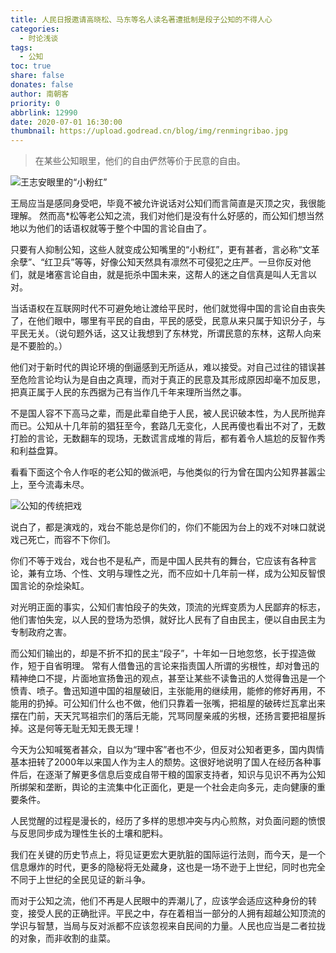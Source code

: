 ```yaml
---
title: 人民日报邀请高晓松、马东等名人读名著遭抵制是段子公知的不得人心
categories:
  - 时论浅谈
tags:
  - 公知
toc: true
share: false
donates: false
author: 南朝客
priority: 0
abbrlink: 12990
date: 2020-07-01 16:30:00
thumbnail: https://upload.godread.cn/blog/img/renmingribao.jpg
---
```


> 在某些公知眼里，他们的自由俨然等价于民意的自由。

<!-- more -->

![王志安眼里的“小粉红”](https://upload.godread.cn/blog/img/renmingribao_01.jpg)

王局应当是感同身受吧，毕竟不被允许说话对公知们而言简直是灭顶之灾，我很能理解。
然而高*松等老公知之流，我们对他们是没有什么好感的，而公知们想当然地以为他们的话语权就等于整个中国的言论自由了。

只要有人抑制公知，这些人就变成公知嘴里的“小粉红”，更有甚者，言必称“文革余孽”、“红卫兵”等等，好像公知天然具有凛然不可侵犯之庄严。一旦你反对他们，就是堵塞言论自由，就是扼杀中国未来，这帮人的迷之自信真是叫人无言以对。

当话语权在互联网时代不可避免地让渡给平民时，他们就觉得中国的言论自由丧失了，在他们眼中，哪里有平民的自由，平民的感受，民意从来只属于知识分子，与平民无关。（说句题外话，这又让我想到了东林党，所谓民意的东林，这帮人向来是不要脸的。）

他们对于新时代的舆论环境的倒逼感到无所适从，难以接受。对自己过往的错误甚至危险言论均认为是自由之真理，而对于真正的民意及其形成原因却毫不加反思，把真正属于人民的东西据为己有当作几千年来理所当然之事。

不是国人容不下高马之辈，而是此辈自绝于人民，被人民识破本性，为人民所抛弃而已。公知从十几年前的猖狂至今，套路几无变化，人民再傻也看出不对了，无数打脸的言论，无数翻车的现场，无数谎言成堆的背后，都有着令人尴尬的反智作秀和利益盘算。

看看下面这个令人作呕的老公知的做派吧，与他类似的行为曾在国内公知界甚嚣尘上，至今流毒未尽。

![公知的传统把戏](https://upload.godread.cn/blog/img/renmingribao_02.jpg)

说白了，都是演戏的，戏台不能总是你们的，你们不能因为台上的戏不对味口就说戏己死亡，而容不下你们。

你们不等于戏台，戏台也不是私产，而是中国人民共有的舞台，它应该有各种言论，兼有立场、个性、文明与理性之光，而不应如十几年前一样，成为公知反智恨国言论的杂烩染缸。

对光明正面的事实，公知们害怕段子的失效，顶流的光辉变质为人民鄙弃的标志，他们害怕失宠，以人民的登场为恐惧，就好比人民有了自由民主，便以自由民主为专制政府之害。

而公知们输出的，却是不折不扣的民主“段子”，十年如一日地忽悠，长于捏造做作，短于自省明理。
常有人借鲁迅的言论来指责国人所谓的劣根性，却对鲁迅的精神绝口不提，片面地宣扬鲁迅的观点，甚至让某些不读鲁迅的人觉得鲁迅是一个愤青、喷子。鲁迅知道中国的祖屋破旧，主张能用的继续用，能修的修好再用，不能用的扔掉。可公知们什么也不做，他们只靠着一张嘴，把祖屋的破砖烂瓦拿出来摆在门前，天天咒骂祖宗们的落后无能，咒骂同屋亲戚的劣根，还扬言要把祖屋拆掉。这是何等无耻无知无畏无理！

今天为公知喊冤者甚众，自以为“理中客”者也不少，但反对公知者更多，国内舆情基本扭转了2000年以来国人作为主人的颓势。这很好地说明了国人在经历各种事件后，在逐渐了解更多信息后变成自带干粮的国家支持者，知识与见识不再为公知所绑架和垄断，舆论的主流集中化正面化，更是一个社会走向多元，走向健康的重要条件。

人民觉醒的过程是漫长的，经历了多样的思想冲突与内心煎熬，对负面问题的愤恨与反思同步成为理性生长的土壤和肥料。

我们在关键的历史节点上，将见证更宏大更肮脏的国际运行法则，而今天，是一个信息爆炸的时代，更多的隐秘将无处藏身，这也是一场不逊于上世纪，同时也完全不同于上世纪的全民见证的新斗争。

而对于公知之流，他们不再是人民眼中的弄潮儿了，应该学会适应这种身份的转变，接受人民的正确批评。平民之中，存在着相当一部分的人拥有超越公知顶流的学识与智慧，当局与反对派都不应该忽视来自民间的力量。人民也应当是二者拉拢的对象，而非收割的韭菜。
